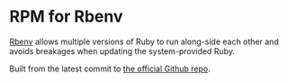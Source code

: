 # RPM for Rbenv

[Rbenv](https://github.com/rbenv/rbenv) allows multiple versions of Ruby to run
along-side each other and avoids breakages when updating the system-provided
Ruby.

Built from the latest commit to [the official Github
repo](https://github.com/rbenv/rbenv).
